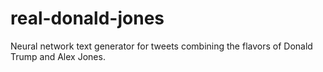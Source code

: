# real-donald-jones
Neural network text generator for tweets combining the flavors of Donald Trump and Alex Jones.
